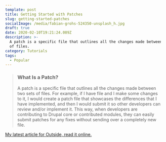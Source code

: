 ```yaml
---
template: post
title: Getting Started with Patches
slug: getting-started-patches
socialImage: /media/fabian-grohs-524350-unsplash_h.jpg
draft: true
date: 2020-02-10T19:21:24.089Z
description: >-
  A patch is a specific file that outlines all the changes made between two sets
  of files.
category: Tutorials
tags:
  - Popular
---
```

> ### What Is a Patch?
>
> A patch is a specific file that outlines all the changes made between two sets of files. For example, if I have file and I make some changes to it, I would create a patch file that showcases the differences that I have implemented, and then I would submit it so other developers can review and/or implement it. This way, when developers are contributing to Drupal core or contributed modules, they can easily submit patches for any fixes without sending over a completely new file.

[My latest article for Outside, read it online.](https://www.outsideonline.com/2311726/getting-started-patches)
